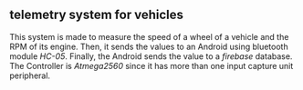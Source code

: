 ## telemetry system for vehicles
This system is made to measure the speed of a wheel of a vehicle and the RPM of its engine. Then, it sends the values to an Android using bluetooth module *HC-05*. Finally, the Android sends the value to a *firebase* database. The Controller is *Atmega2560* since it has more than one input capture unit peripheral. 

